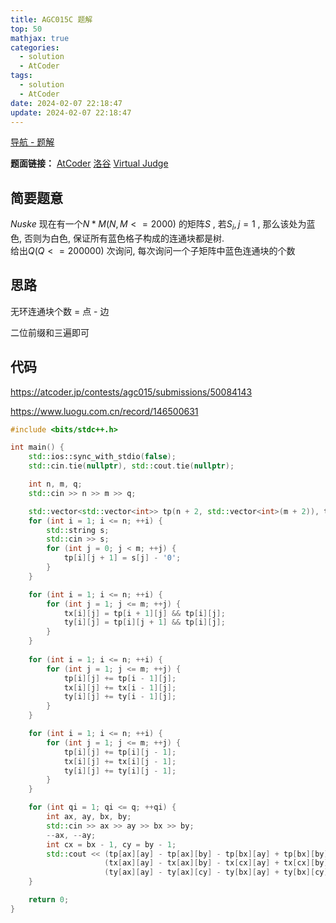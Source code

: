 ```yaml
---
title: AGC015C 题解
top: 50
mathjax: true
categories:
  - solution
  - AtCoder
tags:
  - solution
  - AtCoder
date: 2024-02-07 22:18:47
update: 2024-02-07 22:18:47
---
```


[导航 - 题解](/guide-solution/)

**题面链接：** [AtCoder](https://atcoder.jp/contests/agc015/tasks/agc015_c) [洛谷](https://www.luogu.com.cn/problem/AT_agc015_c) [Virtual Judge](https://vjudge.net/problem/Atcoder-agc015_c)

## 简要题意

$Nuske$ 现在有一个$N*M(N,M<=2000)$ 的矩阵$S$ , 若$S_i,j=1$ , 那么该处为蓝色, 否则为白色, 保证所有蓝色格子构成的连通块都是树.  
给出$Q(Q<=200000)$ 次询问, 每次询问一个子矩阵中蓝色连通块的个数  

## 思路

无环连通块个数 = 点 - 边

二位前缀和三遍即可

## 代码

<https://atcoder.jp/contests/agc015/submissions/50084143>

<https://www.luogu.com.cn/record/146500631>

```cpp
#include <bits/stdc++.h>

int main() {
    std::ios::sync_with_stdio(false);
    std::cin.tie(nullptr), std::cout.tie(nullptr);

    int n, m, q;
    std::cin >> n >> m >> q;

    std::vector<std::vector<int>> tp(n + 2, std::vector<int>(m + 2)), tx(tp), ty(tp);
    for (int i = 1; i <= n; ++i) {
        std::string s;
        std::cin >> s;
        for (int j = 0; j < m; ++j) {
            tp[i][j + 1] = s[j] - '0';
        }
    }

    for (int i = 1; i <= n; ++i) {
        for (int j = 1; j <= m; ++j) {
            tx[i][j] = tp[i + 1][j] && tp[i][j];
            ty[i][j] = tp[i][j + 1] && tp[i][j];
        }
    }
    
    for (int i = 1; i <= n; ++i) {
        for (int j = 1; j <= m; ++j) {
            tp[i][j] += tp[i - 1][j];
            tx[i][j] += tx[i - 1][j];
            ty[i][j] += ty[i - 1][j];
        }
    }

    for (int i = 1; i <= n; ++i) {
        for (int j = 1; j <= m; ++j) {
            tp[i][j] += tp[i][j - 1];
            tx[i][j] += tx[i][j - 1];
            ty[i][j] += ty[i][j - 1];
        }
    }

    for (int qi = 1; qi <= q; ++qi) {
        int ax, ay, bx, by;
        std::cin >> ax >> ay >> bx >> by;
        --ax, --ay;
        int cx = bx - 1, cy = by - 1;
        std::cout << (tp[ax][ay] - tp[ax][by] - tp[bx][ay] + tp[bx][by]) - 
                     (tx[ax][ay] - tx[ax][by] - tx[cx][ay] + tx[cx][by]) - 
                     (ty[ax][ay] - ty[ax][cy] - ty[bx][ay] + ty[bx][cy]) << '\n';
    }

    return 0;
}

```


